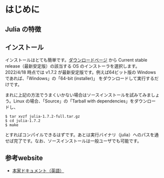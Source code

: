 # はじめに

## Julia の特徴

## インストール
インストールはとても簡単です。[ダウンロードページ](https://julialang.org/downloads/) から Current stable release（最新安定版）の該当する OS のインストーラを選択します。2022/4/18 時点では v1.7.2 が最新安定版です。例えば64ビット版の Windows であれば、「Windows」の「64-bit (installer)」 をダウンロードして実行するだけです。

まれに上記の方法でうまくいかない場合はソースインストールを試みてみましょう。Linux の場合、「Source」の「Tarball with dependencies」をダウンロードし、
```
$ tar xvzf julia-1.7.2-full.tar.gz
$ cd julia-1.7.2
$ make
```
とすればコンパイルできるはずです。あとは実行バイナリ（julia）へのパスを通せば完了です。なお、ソースインストールは一般ユーザでも可能です。

## 参考website
 * [本家ドキュメント（英語）](https://docs.julialang.org/en/v1/)
